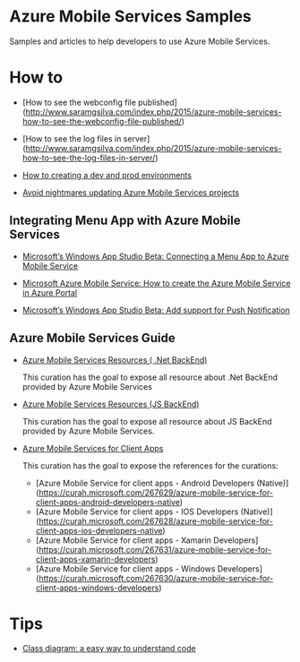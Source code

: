 # Azure Mobile Services Samples

Samples and articles to help developers to use Azure Mobile Services.

# How to

- [How to see the webconfig file published] (http://www.saramgsilva.com/index.php/2015/azure-mobile-services-how-to-see-the-webconfig-file-published/)

- [How to see the log files in server] (http://www.saramgsilva.com/index.php/2015/azure-mobile-services-how-to-see-the-log-files-in-server/)

- [How to creating a dev and prod environments](http://www.saramgsilva.com/index.php/2014/azure-mobile-services-creating-dev-prod-environment/)

- [Avoid nightmares updating Azure Mobile Services projects](http://www.saramgsilva.com/index.php/2015/avoid-nightmares-updating-azure-mobile-services-projects/)

## Integrating Menu App with Azure Mobile Services

- [Microsoft’s Windows App Studio Beta: Connecting a Menu App to Azure Mobile Service](http://wp.me/p4LXhq-Dv)

- [Microsoft Azure Mobile Service: How to create the Azure Mobile Service in Azure Portal](http://wp.me/p4LXhq-CE)

- [Microsoft’s Windows App Studio Beta: Add support for Push Notification](http://www.saramgsilva.com/index.php/2014/microsofts-windows-appstudio-add-support-for-push-notification/)


## Azure Mobile Services Guide

- [Azure Mobile Services Resources ( .Net BackEnd)](https://curah.microsoft.com/302406/azure-mobile-services-net-backend)

	This curation has the goal to expose all resource about .Net BackEnd provided by Azure Mobile Services

- [Azure Mobile Services Resources (JS BackEnd)](https://curah.microsoft.com/302407/azure-mobile-services-js-backend)

	This curation has the goal to expose all resource about JS BackEnd provided by Azure Mobile Services.

- [Azure Mobile Services for Client Apps](https://curah.microsoft.com/267632/azure-mobile-services-for-client-apps)
	
	This curation has the goal to expose the references for the curations:
	- [Azure Mobile Service for client apps - Android Developers (Native)] (https://curah.microsoft.com/267629/azure-mobile-service-for-client-apps-android-developers-native)
	- [Azure Mobile Service for client apps - IOS Developers (Native)] (https://curah.microsoft.com/267628/azure-mobile-service-for-client-apps-ios-developers-native)
	- [Azure Mobile Service for client apps - Xamarin Developers] (https://curah.microsoft.com/267631/azure-mobile-service-for-client-apps-xamarin-developers)
	- [Azure Mobile Service for client apps - Windows Developers] (https://curah.microsoft.com/267630/azure-mobile-service-for-client-apps-windows-developers)
	
	
# Tips

- [Class diagram: a easy way to understand code](http://www.saramgsilva.com/index.php/2014/class-diagram-a-easy-way-to-understand-code/)

